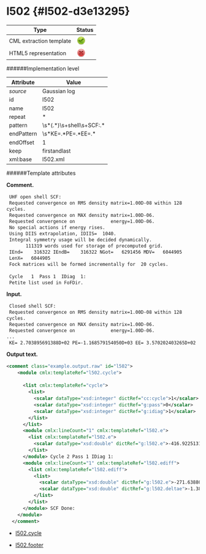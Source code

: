 # l502 {#l502-d3e13295}


| Type                                                                                                                                                | Status                                                                                                                                              |
|----|----|
| CML extraction template                                                                                                                             | ![](/imgs/Total.png)                                                                                                                                |
| HTML5 representation                                                                                                                                | ![](/imgs/None.png)                                                                                                                                 |

######Implementation level

| Attribute                                                                                                                                           | Value                                                                                                                                               |
|----|----|
| *source*                                                                                                                                            | Gaussian log                                                                                                                                        |
| id                                                                                                                                                  | l502                                                                                                                                                |
| name                                                                                                                                                | l502                                                                                                                                                |
| repeat                                                                                                                                              | \*                                                                                                                                                  |
| pattern                                                                                                                                             | \\s\*(.\*)\\s+shell\\s+SCF:.\*                                                                                                                      |
| endPattern                                                                                                                                          | \\s\*KE=.\*PE=.\*EE=.\*                                                                                                                             |
| endOffset                                                                                                                                           | 1                                                                                                                                                   |
| keep                                                                                                                                                | firstandlast                                                                                                                                        |
| xml:base                                                                                                                                            | l502.xml                                                                                                                                            |

######Template attributes

**Comment.**

     UHF open shell SCF:
     Requested convergence on RMS density matrix=1.00D-08 within 128 cycles.
     Requested convergence on MAX density matrix=1.00D-06.
     Requested convergence on             energy=1.00D-06.
     No special actions if energy rises.
     Using DIIS extrapolation, IDIIS=  1040.
     Integral symmetry usage will be decided dynamically.
           111319 words used for storage of precomputed grid.
     IEnd=    316322 IEndB=    316322 NGot=   6291456 MDV=   6044905
     LenX=   6044905
     Fock matrices will be formed incrementally for  20 cycles.

     Cycle   1  Pass 1  IDiag  1:
     Petite list used in FoFDir.
      

**Input.**

     Closed shell SCF:
     Requested convergence on RMS density matrix=1.00D-08 within 128 cycles.
     Requested convergence on MAX density matrix=1.00D-06.
     Requested convergence on             energy=1.00D-06.
    ...  
     KE= 2.703895691388D+02 PE=-1.168579154050D+03 EE= 3.570202403265D+02
      

**Output text.**

```xml
<comment class="example.output.raw" id="l502">
    <module cmlx:templateRef="l502.cycle">
      
      <list cmlx:templateRef="cycle">
        <list>
          <scalar dataType="xsd:integer" dictRef="cc:cycle">1</scalar>
          <scalar dataType="xsd:integer" dictRef="g:pass">0</scalar>
          <scalar dataType="xsd:integer" dictRef="g:idiag">1</scalar>
        </list>
      </list>
      <module cmlx:lineCount="1" cmlx:templateRef="l502.e">
        <list cmlx:templateRef="l502.e">
          <scalar dataType="xsd:double" dictRef="g:l502.e">-416.922513179685</scalar>
        </list>
      </module> Cycle 2 Pass 1 IDiag 1: 
      <module cmlx:lineCount="1" cmlx:templateRef="l502.ediff">
        <list cmlx:templateRef="l502.ediff">
          <list>
            <scalar dataType="xsd:double" dictRef="g:l502.e">-271.638809156166</scalar>
            <scalar dataType="xsd:double" dictRef="g:l502.deltae">-1.3827246E-5</scalar>
          </list>
        </list>
      </module> SCF Done: 
    </module>
  </comment>
```

-   [l502.cycle](/out/md/cml/gaussian_log/l502.cycle-d3e13327.md)

<!-- -->

-   [l502.footer](/out/md/cml/gaussian_log/l502.footer-d3e13408.md)
